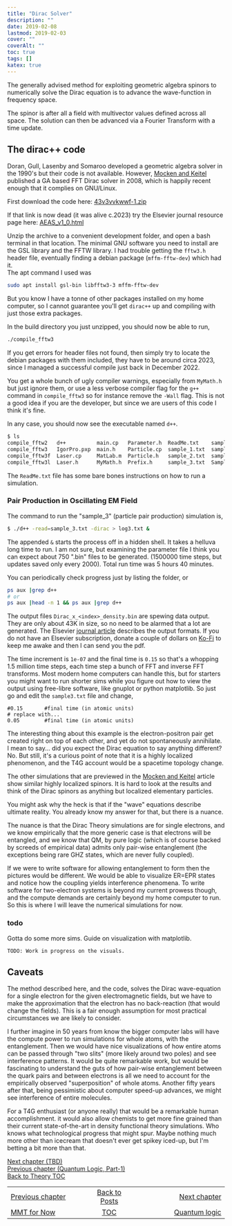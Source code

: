 ```yaml
---
title: "Dirac Solver"
description: ""
date: 2019-02-08
lastmod: 2019-02-03
cover: ""
coverAlt: ""
toc: true
tags: []
katex: true
---
```


The generally advised method for exploiting geometric algebra spinors to 
numerically solve the Dirac equation is to advance the wave-function in 
frequency space.

The spinor is after all a field with multivector values defined across all 
space. The solution can then be advanced via a Fourier Transform with a time 
update.

## The dirac++ code

Doran, Gull, Lasenby and Somaroo developed a geometric algebra solver in the 1990's 
but their code is not available. However, 
[Mocken and Keitel](http://dx.doi.org/10.1016/j.cpc.2008.01.042) published a 
GA based FFT Dirac solver in 2008, which is happily recent enough that it complies 
on GNU/Linux.

First download the code here: [43v3vvkwwf-1.zip](https://prod-dcd-datasets-cache-zipfiles.s3.eu-west-1.amazonaws.com/43v3vvkwwf-1.zip)

If that link is now dead (it was alive c.2023) try the Elsevier journal resource page here: 
[AEAS_v1_0.html](https://cpc.cs.qub.ac.uk/summaries/AEAS_v1_0.html)

Unzip the archive to a convenient development folder, and open a bash terminal 
in that location.  The minimal GNU software you need to install are the GSL library 
and the FFTW library. I had trouble getting the `fftw3.h` header file, 
eventually finding a debian package (`mffm-fftw-dev`) which had it.  
The apt command I used was
```bash
sudo apt install gsl-bin libfftw3-3 mffm-fftw-dev 
```
But you know I have a tonne of other packages installed on my home computer, 
so I cannot guarantee you'll get `dirac++` up and compiling with just those extra packages.

In the build directory you just unzipped, you should now be able to run,
```bash
./compile_fftw3
```
If you get errors for header files not found, then simply try to locate the debian 
packages with them included, they have to be around circa 2023, since I managed 
a successful compile just back in December 2022.

You get a whole bunch of ugly compiler warnings, especially from `MyMath.h` but 
just ignore them, or use a less verbose compiler flag for the `g++` 
command in `compile_fftw3` so for instance remove the `-Wall` flag. 
This is not a good idea if you are the developer, but since we are users of this 
code I think it's fine.

In any case, you should now see the executable named `d++`.
```bash
$ ls
compile_fftw2   d++          main.cp   Parameter.h  ReadMe.txt    sample_4a.txt  Spektrum.cp  Vector_Classes.cp
compile_fftw3   IgorPro.pxp  main.h    Particle.cp  sample_1.txt  sample_4b.txt  Spektrum.h   Vector_Classes.h
compile_fftw3f  Laser.cp     MatLab.m  Particle.h   sample_2.txt  sample_4c.txt  Threads.cp
compile_fftw3l  Laser.h      MyMath.h  Prefix.h     sample_3.txt  SampleData     Threads.h
```

The `ReadMe.txt` file has some bare bones instructions on how to run a simulation.


### Pair Production in Oscillating EM Field

The command to run the "sample_3" (particle pair production) simulation is, 
```bash
$ ./d++ -read=sample_3.txt -dirac > log3.txt &
```
The appended `&` starts the process off in a hidden shell. It takes a helluva long 
time to run. I am not sure, but examining the parameter file I think you can 
expect about 750 ".bin" files to be generated. (1500000 time steps, but updates saved 
only every 2000). Total run time was 5 hours 40 minutes. 

You can periodically check progress just by listing the folder, or 
```bash
ps aux |grep d++
# or 
ps aux |head -n 1 && ps aux |grep d++
```
The output files `Dirac_x_<index>_density.bin` are spewing data output. 
They are only about 43K in size, so no need to be alarmed that a lot are generated. 
The Elsevier [journal article](http://dx.doi.org/10.1016/j.cpc.2008.01.042) describes 
the output formats.
If you do not have an Elsevier subscription, donate a couple of dollars on 
[Ko-Fi](https://ko-fi.com/achrononmaster/) 
to keep me awake and then I can send you the pdf.

The time increment is `1e-07` and the final time is `0.15` so that's a whopping 
1.5 million time steps, each time step a bunch of FFT and inverse FFT transforms. 
Most modern home computers can handle this, but for starters you might want to 
run shorter sims while you figure out how to view the output using free-libre 
software, like gnuplot or python matplotlib. So just go and edit the `sample3.txt` 
file and change, 
```
#0.15		#final time (in atomic units)
# replace with...
0.05		#final time (in atomic units)
```

The interesting thing about this example is the electron-positron pair get created 
right on top of each other, and yet do not spontaneously annihilate. I mean to say...
did you expect the Dirac equation to say anything different? No. But still, 
it's a curious point of note that it is a highly localized phenomenon, and the 
T4G account would be a spacetime topology change.

The other simulations that are previewed in the 
[Mocken and Keitel](http://dx.doi.org/10.1016/j.cpc.2008.01.042) article show 
similar highly localized spinors. It is hard to look at the results and think of 
the Dirac spinors as anything but localized elementary particles. 

You might ask why the heck is that if the "wave" equations describe ultimate reality.
You already know my answer for that, but there is a nuance.

The nuance is that the Dirac Theory simulations are for single electrons, 
and we know empirically that the more generic case is that electrons will be 
entangled, and we know that QM, by pure logic (which is of course backed by 
screeds of empirical data) admits only pair-wise entanglement (the exceptions 
being rare GHZ states, which are never fully coupled). 

If we were to write software for allowing entanglement to form then the pictures 
would be different. We would be able to visualize ER=EPR states and notice how 
the coupling yields interference phenomena. 
To write software for two-electron systems is beyond my current prowess though, 
and the compute demands are certainly beyond my home computer to run. 
So this is where I will leave the numerical simulations for now.


### todo

Gotta do some more sims. Guide on visualization with matplotlib.
```
TODO: Work in progress on the visuals.
```


## Caveats

The method described here, and the code, solves the Dirac wave-equation for a 
single electron for the given electromagnetic fields, but we have to make the 
approximation that the electron has no back-reaction (that would change the fields). 
This is a fair enough assumption for most practical circumstances we are likely 
to consider.

I further imagine in 50 years from know the bigger computer labs will have the compute 
power to run simulations for whole atoms, with the entanglement. Then we would 
have nice visualizations of how entire atoms can be passed through "two slits" 
(more likely around two poles) and see interference patterns.
It would be quite remarkable work, but would be fascinating to understand the 
guts of how pair-wise entanglement between the quark pairs and between electrons 
is all we need to account for the empirically observed "superposition" 
of whole atoms. Another fifty years after that, being pessimistic about computer 
speed-up advances, we might see interference of entire molecules. 

For a T4G enthusiast (or anyone really) that would be a remarkable human 
accomplishment. 
it would also allow chemists to get more fine grained than their current 
state-of-the-art in density functional theory simulations. Who knows what 
technological progress that might spur.
Maybe nothing much more other than icecream that doesn't ever get spikey iced-up, 
but I'm betting a bit more than that. 

[Next chapter (TBD)](./)  
[Previous chapter (Quantum Logic, Part-1)](../099_quantum_logic)  
[Back to Theory TOC](../)



<table style="border-collapse: collapse; border=0;">
    <colgroup>
       <col span="1" style="width: 30%;">
       <col span="1" style="width: 15%;">
       <col span="1" style="width: 35%;">
    </colgroup>
<tr style="border: 1px solid color:#0f0f0f;">
<td style="border: 1px solid color:#0f0f0f;"><a href="../22_mmtfornow">Previous chapter</a></td>
<td style="border: 1px solid color:#0f0f0f; text-align:center;"><a href="../">Back to Posts</a></td>
<td style="border: 1px solid color:#0f0f0f; text-align:right;"><a href="../099_quantum_logic">Next chapter</a></td>
</tr>
<tr style="border: 1px solid color:#0f0f0f;">
<td style="border: 1px solid color:#0f0f0f;"><a href="../22_mmtfornow">MMT for Now</a></td>
<td style="border: 1px solid color:#0f0f0f; text-align:center;"><a href="../">TOC</a></td>
<td style="border: 1px solid color:#0f0f0f; text-align:right;"><a href="../099_quantum_logic">Quantum logic</a></td>
</tr>
</table>

